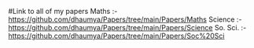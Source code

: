 #Link to all of my papers
Maths :- https://github.com/dhaumya/Papers/tree/main/Papers/Maths
Science :- https://github.com/dhaumya/Papers/tree/main/Papers/Science
So. Sci. :- https://github.com/dhaumya/Papers/tree/main/Papers/Soc%20Sci
